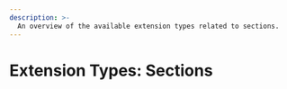 ```yaml
---
description: >-
  An overview of the available extension types related to sections.
---
```


# Extension Types: Sections
